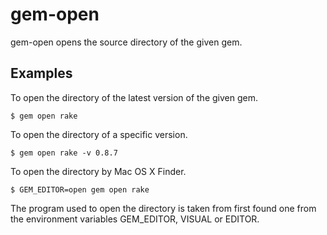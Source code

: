 # gem-open

gem-open opens the source directory of the given gem.

## Examples

To open the directory of the latest version of the given gem.

<pre><code>$ gem open rake</code></pre>

To open the directory of a specific version.

<pre><code>$ gem open rake -v 0.8.7</code></pre>

To open the directory by Mac OS X Finder.

<pre><code>$ GEM_EDITOR=open gem open rake</code></pre>

The program used to open the directory is taken from first found
one from the environment variables GEM_EDITOR, VISUAL or EDITOR.
